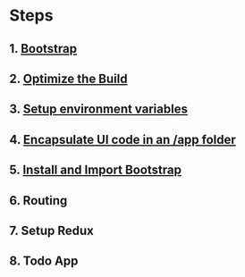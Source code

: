 # Steps

## 1. [Bootstrap](./steps/1.Bootstrap.md)

## 2. [Optimize the Build](./steps/2.OptimizeTheBuild.md)

## 3. [Setup environment variables](./steps/3.SetupEnvironmentVariables.md)

## 4. [Encapsulate UI code in an /app folder](./steps/4.EncapsulateUIcodeInAnAppFolder)

## 5. [Install and Import Bootstrap](./steps/5.InstallAndImportBootstrap.md)

## 6. Routing

## 7. Setup Redux

## 8. Todo App
